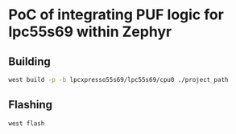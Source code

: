 # PoC of integrating PUF logic for lpc55s69 within Zephyr

## Building
```sh
west build -p -b lpcxpresso55s69/lpc55s69/cpu0 ./project_path
```

## Flashing

```sh
west flash
```
